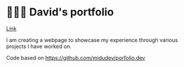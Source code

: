 # 👨🏻‍💻 David's portfolio

[Link](https://profound-lamington-febb64.netlify.app/)

I am creating a webpage to showcase my experience through various projects I have worked on.

Code based on https://github.com/midudev/porfolio.dev
